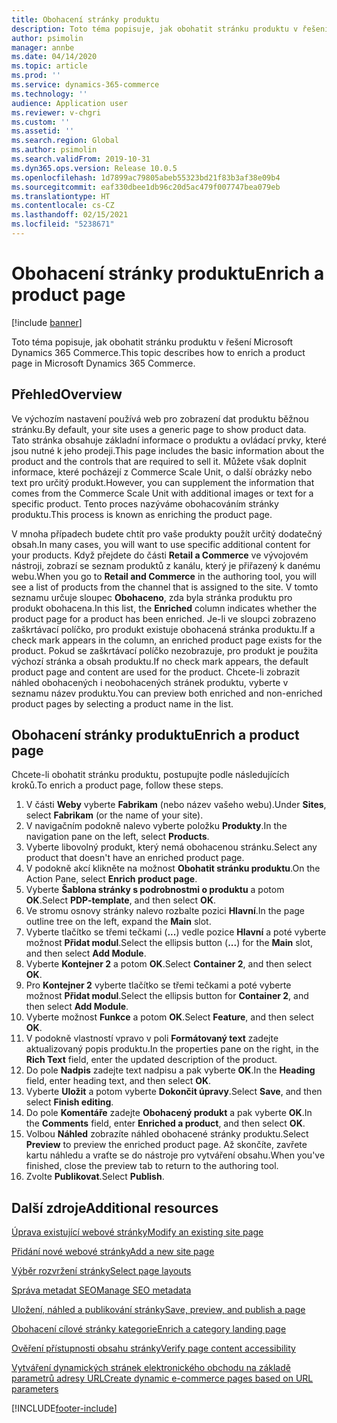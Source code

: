 ```yaml
---
title: Obohacení stránky produktu
description: Toto téma popisuje, jak obohatit stránku produktu v řešení Microsoft Dynamics 365 Commerce.
author: psimolin
manager: annbe
ms.date: 04/14/2020
ms.topic: article
ms.prod: ''
ms.service: dynamics-365-commerce
ms.technology: ''
audience: Application user
ms.reviewer: v-chgri
ms.custom: ''
ms.assetid: ''
ms.search.region: Global
ms.author: psimolin
ms.search.validFrom: 2019-10-31
ms.dyn365.ops.version: Release 10.0.5
ms.openlocfilehash: 1d7899ac79805abeb55323bd21f83b3af38e09b4
ms.sourcegitcommit: eaf330dbee1db96c20d5ac479f007747bea079eb
ms.translationtype: HT
ms.contentlocale: cs-CZ
ms.lasthandoff: 02/15/2021
ms.locfileid: "5238671"
---
```

# <a name="enrich-a-product-page"></a><span data-ttu-id="e3214-103">Obohacení stránky produktu</span><span class="sxs-lookup"><span data-stu-id="e3214-103">Enrich a product page</span></span>


[!include [banner](includes/banner.md)]

<span data-ttu-id="e3214-104">Toto téma popisuje, jak obohatit stránku produktu v řešení Microsoft Dynamics 365 Commerce.</span><span class="sxs-lookup"><span data-stu-id="e3214-104">This topic describes how to enrich a product page in Microsoft Dynamics 365 Commerce.</span></span>

## <a name="overview"></a><span data-ttu-id="e3214-105">Přehled</span><span class="sxs-lookup"><span data-stu-id="e3214-105">Overview</span></span>

<span data-ttu-id="e3214-106">Ve výchozím nastavení používá web pro zobrazení dat produktu běžnou stránku.</span><span class="sxs-lookup"><span data-stu-id="e3214-106">By default, your site uses a generic page to show product data.</span></span> <span data-ttu-id="e3214-107">Tato stránka obsahuje základní informace o produktu a ovládací prvky, které jsou nutné k jeho prodeji.</span><span class="sxs-lookup"><span data-stu-id="e3214-107">This page includes the basic information about the product and the controls that are required to sell it.</span></span> <span data-ttu-id="e3214-108">Můžete však doplnit informace, které pocházejí z Commerce Scale Unit, o další obrázky nebo text pro určitý produkt.</span><span class="sxs-lookup"><span data-stu-id="e3214-108">However, you can supplement the information that comes from the Commerce Scale Unit with additional images or text for a specific product.</span></span> <span data-ttu-id="e3214-109">Tento proces nazýváme obohacováním stránky produktu.</span><span class="sxs-lookup"><span data-stu-id="e3214-109">This process is known as enriching the product page.</span></span>

<span data-ttu-id="e3214-110">V mnoha případech budete chtít pro vaše produkty použít určitý dodatečný obsah.</span><span class="sxs-lookup"><span data-stu-id="e3214-110">In many cases, you will want to use specific additional content for your products.</span></span> <span data-ttu-id="e3214-111">Když přejdete do části **Retail a Commerce** ve vývojovém nástroji, zobrazí se seznam produktů z kanálu, který je přiřazený k danému webu.</span><span class="sxs-lookup"><span data-stu-id="e3214-111">When you go to **Retail and Commerce** in the authoring tool, you will see a list of products from the channel that is assigned to the site.</span></span> <span data-ttu-id="e3214-112">V tomto seznamu určuje sloupec **Obohaceno**, zda byla stránka produktu pro produkt obohacena.</span><span class="sxs-lookup"><span data-stu-id="e3214-112">In this list, the **Enriched** column indicates whether the product page for a product has been enriched.</span></span> <span data-ttu-id="e3214-113">Je-li ve sloupci zobrazeno zaškrtávací políčko, pro produkt existuje obohacená stránka produktu.</span><span class="sxs-lookup"><span data-stu-id="e3214-113">If a check mark appears in the column, an enriched product page exists for the product.</span></span> <span data-ttu-id="e3214-114">Pokud se zaškrtávací políčko nezobrazuje, pro produkt je použita výchozí stránka a obsah produktu.</span><span class="sxs-lookup"><span data-stu-id="e3214-114">If no check mark appears, the default product page and content are used for the product.</span></span> <span data-ttu-id="e3214-115">Chcete-li zobrazit náhled obohacených i neobohacených stránek produktu, vyberte v seznamu název produktu.</span><span class="sxs-lookup"><span data-stu-id="e3214-115">You can preview both enriched and non-enriched product pages by selecting a product name in the list.</span></span>

## <a name="enrich-a-product-page"></a><span data-ttu-id="e3214-116">Obohacení stránky produktu</span><span class="sxs-lookup"><span data-stu-id="e3214-116">Enrich a product page</span></span>

<span data-ttu-id="e3214-117">Chcete-li obohatit stránku produktu, postupujte podle následujících kroků.</span><span class="sxs-lookup"><span data-stu-id="e3214-117">To enrich a product page, follow these steps.</span></span>

1. <span data-ttu-id="e3214-118">V části **Weby** vyberte **Fabrikam** (nebo název vašeho webu).</span><span class="sxs-lookup"><span data-stu-id="e3214-118">Under **Sites**, select **Fabrikam** (or the name of your site).</span></span>
1. <span data-ttu-id="e3214-119">V navigačním podokně nalevo vyberte položku **Produkty**.</span><span class="sxs-lookup"><span data-stu-id="e3214-119">In the navigation pane on the left, select **Products**.</span></span>
1. <span data-ttu-id="e3214-120">Vyberte libovolný produkt, který nemá obohacenou stránku.</span><span class="sxs-lookup"><span data-stu-id="e3214-120">Select any product that doesn't have an enriched product page.</span></span>
1. <span data-ttu-id="e3214-121">V podokně akcí klikněte na možnost **Obohatit stránku produktu**.</span><span class="sxs-lookup"><span data-stu-id="e3214-121">On the Action Pane, select **Enrich product page**.</span></span>
1. <span data-ttu-id="e3214-122">Vyberte **Šablona stránky s podrobnostmi o produktu** a potom **OK**.</span><span class="sxs-lookup"><span data-stu-id="e3214-122">Select **PDP-template**, and then select **OK**.</span></span>
1. <span data-ttu-id="e3214-123">Ve stromu osnovy stránky nalevo rozbalte pozici **Hlavní**.</span><span class="sxs-lookup"><span data-stu-id="e3214-123">In the page outline tree on the left, expand the **Main** slot.</span></span>
1. <span data-ttu-id="e3214-124">Vyberte tlačítko se třemi tečkami (**...**) vedle pozice **Hlavní** a poté vyberte možnost **Přidat modul**.</span><span class="sxs-lookup"><span data-stu-id="e3214-124">Select the ellipsis button (**...**) for the **Main** slot, and then select **Add Module**.</span></span>
1. <span data-ttu-id="e3214-125">Vyberte **Kontejner 2** a potom **OK**.</span><span class="sxs-lookup"><span data-stu-id="e3214-125">Select **Container 2**, and then select **OK**.</span></span>
1. <span data-ttu-id="e3214-126">Pro **Kontejner 2** vyberte tlačítko se třemi tečkami a poté vyberte možnost **Přidat modul**.</span><span class="sxs-lookup"><span data-stu-id="e3214-126">Select the ellipsis button for **Container 2**, and then select **Add Module**.</span></span>
1. <span data-ttu-id="e3214-127">Vyberte možnost **Funkce** a potom **OK**.</span><span class="sxs-lookup"><span data-stu-id="e3214-127">Select **Feature**, and then select **OK**.</span></span>
1. <span data-ttu-id="e3214-128">V podokně vlastností vpravo v poli **Formátovaný text** zadejte aktualizovaný popis produktu.</span><span class="sxs-lookup"><span data-stu-id="e3214-128">In the properties pane on the right, in the **Rich Text** field, enter the updated description of the product.</span></span>
1. <span data-ttu-id="e3214-129">Do pole **Nadpis** zadejte text nadpisu a pak vyberte **OK**.</span><span class="sxs-lookup"><span data-stu-id="e3214-129">In the **Heading** field, enter heading text, and then select **OK**.</span></span>
1. <span data-ttu-id="e3214-130">Vyberte **Uložit** a potom vyberte **Dokončit úpravy**.</span><span class="sxs-lookup"><span data-stu-id="e3214-130">Select **Save**, and then select **Finish editing**.</span></span>
1. <span data-ttu-id="e3214-131">Do pole **Komentáře** zadejte **Obohacený produkt** a pak vyberte **OK**.</span><span class="sxs-lookup"><span data-stu-id="e3214-131">In the **Comments** field, enter **Enriched a product**, and then select **OK**.</span></span>
1. <span data-ttu-id="e3214-132">Volbou **Náhled** zobrazíte náhled obohacené stránky produktu.</span><span class="sxs-lookup"><span data-stu-id="e3214-132">Select **Preview** to preview the enriched product page.</span></span> <span data-ttu-id="e3214-133">Až skončíte, zavřete kartu náhledu a vraťte se do nástroje pro vytváření obsahu.</span><span class="sxs-lookup"><span data-stu-id="e3214-133">When you've finished, close the preview tab to return to the authoring tool.</span></span>
1. <span data-ttu-id="e3214-134">Zvolte **Publikovat**.</span><span class="sxs-lookup"><span data-stu-id="e3214-134">Select **Publish**.</span></span>

## <a name="additional-resources"></a><span data-ttu-id="e3214-135">Další zdroje</span><span class="sxs-lookup"><span data-stu-id="e3214-135">Additional resources</span></span>

[<span data-ttu-id="e3214-136">Úprava existující webové stránky</span><span class="sxs-lookup"><span data-stu-id="e3214-136">Modify an existing site page</span></span>](modify-existing-page.md)

[<span data-ttu-id="e3214-137">Přidání nové webové stránky</span><span class="sxs-lookup"><span data-stu-id="e3214-137">Add a new site page</span></span>](add-new-page.md)

[<span data-ttu-id="e3214-138">Výběr rozvržení stránky</span><span class="sxs-lookup"><span data-stu-id="e3214-138">Select page layouts</span></span>](select-page-layouts.md)

[<span data-ttu-id="e3214-139">Správa metadat SEO</span><span class="sxs-lookup"><span data-stu-id="e3214-139">Manage SEO metadata</span></span>](manage-seo-metadata.md)

[<span data-ttu-id="e3214-140">Uložení, náhled a publikování stránky</span><span class="sxs-lookup"><span data-stu-id="e3214-140">Save, preview, and publish a page</span></span>](save-preview-publish-page.md)

[<span data-ttu-id="e3214-141">Obohacení cílové stránky kategorie</span><span class="sxs-lookup"><span data-stu-id="e3214-141">Enrich a category landing page</span></span>](enrich-category-page.md)

[<span data-ttu-id="e3214-142">Ověření přístupnosti obsahu stránky</span><span class="sxs-lookup"><span data-stu-id="e3214-142">Verify page content accessibility</span></span>](verify-accessibility.md)

[<span data-ttu-id="e3214-143">Vytváření dynamických stránek elektronického obchodu na základě parametrů adresy URL</span><span class="sxs-lookup"><span data-stu-id="e3214-143">Create dynamic e-commerce pages based on URL parameters</span></span>](create-dynamic-pages.md)


[!INCLUDE[footer-include](../includes/footer-banner.md)]